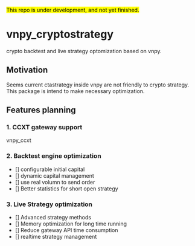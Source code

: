 <mark >This repo is under development,  and not yet finished.</mark >

# vnpy_cryptostrategy 
crypto backtest and live strategy optomization based on vnpy.

## Motivation
Seems current ctastrategy inside vnpy are not friendly to crypto strategy.
This package is intend to make necessary optimization.

## Features planning
### 1. CCXT gateway support
vnpy_ccxt
### 2. Backtest engine optimization
* [] configurable initial capital
* [] dynamic capital management
* [] use real volumn to send order
* [] Better statistics for short open strategy
### 3. Live Strategy optimization
* [] Advanced strategy methods
* [] Memory optimization for long time running
* [] Reduce gateway API time consumption 
* [] realtime strategy management
